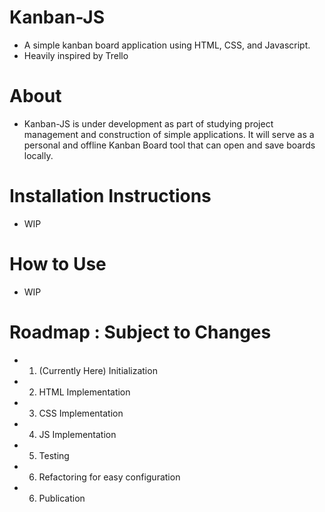 # Kanban-JS
- A simple kanban board application using HTML, CSS, and Javascript.
- Heavily inspired by Trello

# About
- Kanban-JS is under development as part of studying project management and construction of simple applications. It will serve as a personal and offline Kanban Board tool that can open and save boards locally.

# Installation Instructions
- WIP

# How to Use
- WIP

# Roadmap : Subject to Changes
- 1. (Currently Here) Initialization
- 2. HTML Implementation
- 3. CSS Implementation
- 4. JS Implementation
- 5. Testing 
- 6. Refactoring for easy configuration
- 6. Publication